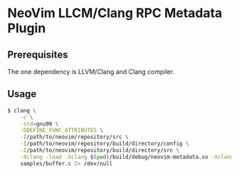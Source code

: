 # NeoVim LLCM/Clang RPC Metadata Plugin

## Prerequisites

The one dependency is LLVM/Clang and Clang compiler.

## Usage

```bash
$ clang \
    -c \
    -std=gnu99 \
    -DDEFINE_FUNC_ATTRIBUTES \
    -I/path/to/neovim/repository/src \
    -I/path/to/neovim/repository/build/directory/config \
    -I/path/to/neovim/repository/build/directory/src \
    -Xclang -load -Xclang $(pwd)/build/debug/neovim-metadata.so -Xclang -plugin -Xclang neovim-metadata \
    samples/buffer.c 2> /dev/null
```
